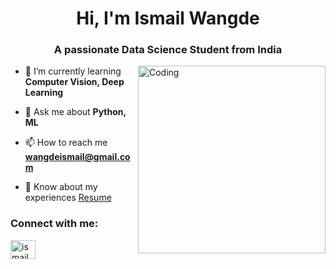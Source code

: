 <h1 align="center">Hi, I'm Ismail Wangde</h1>
<h3 align="center">A passionate Data Science Student from India</h3>
<img align="right" alt="Coding" width="300" src="https://miro.medium.com/v2/resize:fit:640/1*h1dUrjhkHzMU46jW1cQjAg.gif">


- 🌱 I’m currently learning **Computer Vision, Deep Learning**

- 💬 Ask me about **Python, ML**

- 📫 How to reach me **wangdeismail@gmail.com**

- 📄 Know about my experiences [Resume](https://drive.google.com/file/d/11qgptStHVnY4oL_6m7CZM0q_Y1N0Kr4P/view?usp=sharing)

<h3 align="left">Connect with me:</h3>
<p align="left">
<a href="https://linkedin.com/in/ismailwangde" target="blank"><img align="center" src="https://raw.githubusercontent.com/rahuldkjain/github-profile-readme-generator/master/src/images/icons/Social/linked-in-alt.svg" alt="ismailwangde" height="30" width="40" /></a>
</p>

